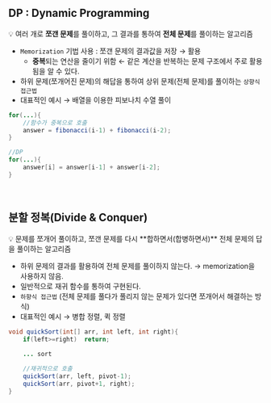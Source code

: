 ## DP : Dynamic Programming


<aside>
  
  
💡 여러 개로 **쪼갠 문제**를 풀이하고, 그 결과를 통하여 **전체 문제**를 풀이하는 알고리즘

</aside>

- `Memorization` 기법 사용 : 쪼갠 문제의 결과값을 저장 → 활용
    - **중복**되는 연산을 줄이기 위함 ← 같은 계산을 반복하는 문제 구조에서 주로 활용됨을 알 수 있다.
- 하위 문제(쪼개어진 문제)의 해답을 통하여 상위 문제(전체 문제)를 풀이하는 `상향식 접근법`
- 대표적인 예시 → 배열을 이용한 피보나치 수열 풀이

```java
for(...){
	//함수가 중복으로 호출
	answer = fibonacci(i-1) + fibonacci(i-2);
}

//DP 
for(...){
	answer[i] = answer[i-1] + answer[i-2];
}
```

<br>

## 분할 정복(Divide & Conquer)

<aside>
💡 문제를 쪼개어 풀이하고, 쪼갠 문제를 다시 **합하면서(합병하면서)** 전체 문제의 답을 풀이하는 알고리즘

</aside>

- 하위 문제의 결과를 활용하여 전체 문제를 풀이하지 않는다. → memorization을 사용하지 않음.
- 일반적으로 재귀 함수를 통하여 구현된다.
- `하향식 접근법` (전체 문제를 풀다가 풀리지 않는 문제가 있다면 쪼개어서 해결하는 방식)
- 대표적인 예시 → 병합 정렬, 퀵 정렬

```java
void quickSort(int[] arr, int left, int right){
	if(left>=right)  return;
	
	...	sort

	//재귀적으로 호출
	quickSort(arr, left, pivot-1);
	quickSort(arr, pivot+1, right);
}
```
